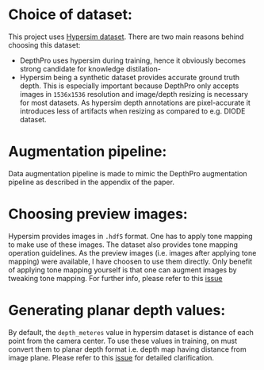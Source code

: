 # Choice of dataset: 
This project uses [Hypersim dataset](https://github.com/apple/ml-hypersim). There are two main reasons behind choosing this dataset:
* DepthPro uses hypersim during training, hence it obviously becomes strong candidate for knowledge distilation-
* Hypersim being a synthetic dataset provides accurate ground truth depth. This is especially important because DepthPro only accepts
images in `1536x1536` resolution and image/depth resizing is necessary for most datasets. As hypersim depth annotations are pixel-accurate
 it introduces less of artifacts when resizing as compared to e.g. DIODE dataset.

# Augmentation pipeline: 
Data augmentation pipeline is made to mimic the DepthPro augmentation pipeline as described in the appendix of the paper. 

# Choosing preview images:
Hypersim provides images in `.hdf5` format. One has to apply tone mapping to make use of these images. The dataset also provides tone mapping
operation guidelines. As the preview images (i.e. images after applying tone mapping) were available, I have choosen to use them directly. 
Only benefit of applying tone mapping yourself is that one can augment images by tweaking tone mapping. For further info, please refer to this [issue](https://github.com/apple/ml-hypersim/issues/45)

# Generating planar depth values:
By default, the `depth_meteres` value in hypersim dataset is distance of each point from the camera center. To use these values in training, on must convert them to planar depth format i.e. depth map having distance from image plane.
Please refer to this [issue](https://github.com/apple/ml-hypersim/issues/9) for detailed clarification.

